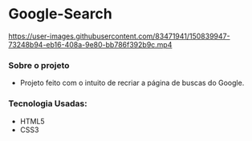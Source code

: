 # Google-Search
 


https://user-images.githubusercontent.com/83471941/150839947-73248b94-eb16-408a-9e80-bb786f392b9c.mp4


### Sobre o projeto 
- Projeto feito com o intuito de recriar a página de buscas do Google.

### Tecnologia Usadas:
- HTML5
- CSS3
